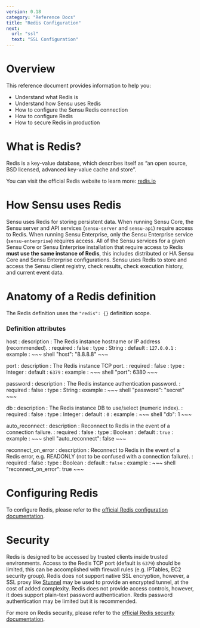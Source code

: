 ```yaml
---
version: 0.18
category: "Reference Docs"
title: "Redis Configuration"
next:
  url: "ssl"
  text: "SSL Configuration"
---
```


# Overview

This reference document provides information to help you:

- Understand what Redis is
- Understand how Sensu uses Redis
- How to configure the Sensu Redis connection
- How to configure Redis
- How to secure Redis in production

# What is Redis?

Redis is a key-value database, which describes itself as “an open source, BSD licensed, advanced key-value cache and store”.

You can visit the official Redis website to learn more: [redis.io](http://redis.io/)

# How Sensu uses Redis

Sensu uses Redis for storing persistent data. When running Sensu Core, the Sensu server and API services (`sensu-server` and `sensu-api`) require access to Redis. When running Sensu Enterprise, only the Sensu Enterprise service (`sensu-enterprise`) requires access. All of the Sensu services for a given Sensu Core or Sensu Enterprise installation that require access to Redis **must use the same instance of Redis**, this includes distributed or HA Sensu Core and Sensu Enterprise configurations. Sensu uses Redis to store and access the Sensu client registry, check results, check execution history, and current event data.

# Anatomy of a Redis definition

The Redis definition uses the `"redis": {}` definition scope.

### Definition attributes

host
: description
  : The Redis instance hostname or IP address (recommended).
: required
  : false
: type
  : String
: default
  : `127.0.0.1`
: example
  : ~~~ shell
    "host": "8.8.8.8"
    ~~~

port
: description
  : The Redis instance TCP port.
: required
  : false
: type
  : Integer
: default
  : `6379`
: example
  : ~~~ shell
    "port": 6380
    ~~~

password
: description
  : The Redis instance authentication password.
: required
  : false
: type
  : String
: example
  : ~~~ shell
    "password": "secret"
    ~~~

db
: description
  : The Redis instance DB to use/select (numeric index).
: required
  : false
: type
  : Integer
: default
  : `0`
: example
  : ~~~ shell
    "db": 1
    ~~~

auto_reconnect
: description
  : Reconnect to Redis in the event of a connection failure.
: required
  : false
: type
  : Boolean
: default
  : `true`
: example
  : ~~~ shell
    "auto_reconnect": false
    ~~~

reconnect_on_error
: description
  : Reconnect to Redis in the event of a Redis error, e.g. READONLY (not to be confused with a connection failure).
: required
  : false
: type
  : Boolean
: default
  : `false`
: example
  : ~~~ shell
    "reconnect_on_error": true
    ~~~

# Configuring Redis

To configure Redis, please refer to the [official Redis configuration documentation](http://redis.io/topics/config).

# Security

Redis is designed to be accessed by trusted clients inside trusted environments. Access to the Redis TCP port (default is `6379`) should be limited, this can be accomplished with firewall rules (e.g. IPTables, EC2 security group). Redis does not support native SSL encryption, however, a SSL proxy like [Stunnel](https://www.stunnel.org/index.html) may be used to provide an encrypted tunnel, at the cost of added complexity. Redis does not provide access controls, however, it does support plain-text password authentication. Redis password authentication may be limited but it is recommended.

For more on Redis security, please refer to the [official Redis security documentation](http://redis.io/topics/security).

